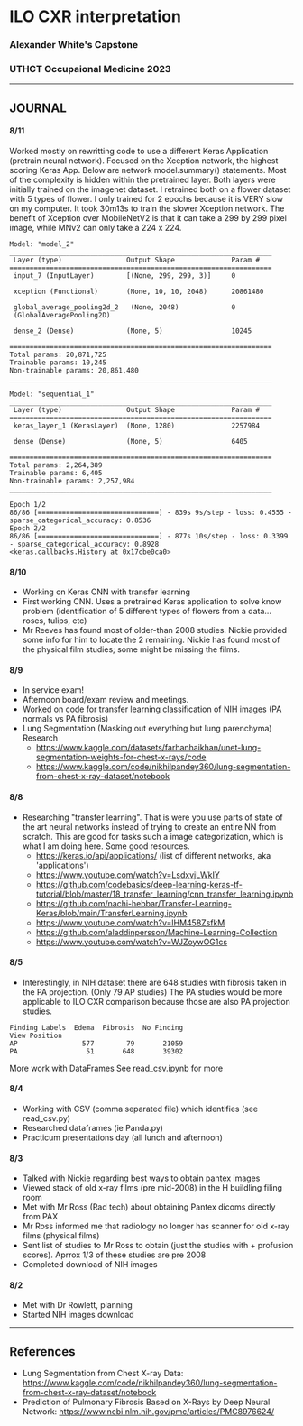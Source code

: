 # ILO CXR interpretation
### Alexander White's Capstone
### UTHCT Occupaional Medicine 2023
----
## JOURNAL
#### 8/11
Worked mostly on rewritting code to use a different Keras Application (pretrain neural network).  Focused on the Xception network, the highest scoring Keras App. Below are network model.summary() statements. Most of the complexity is hidden within the pretrained layer.  Both layers were initially trained on the imagenet dataset.  I retrained both on a flower dataset with 5 types of flower.  I only trained for 2 epochs because it is VERY slow on my computer.  It took 30m13s to train the slower Xception network.  The benefit of Xception over MobileNetV2 is that it can take a 299 by 299 pixel image, while MNv2 can only take a 224 x 224.
```
Model: "model_2"
_________________________________________________________________
 Layer (type)                Output Shape              Param #   
=================================================================
 input_7 (InputLayer)        [(None, 299, 299, 3)]     0         
                                                                 
 xception (Functional)       (None, 10, 10, 2048)      20861480  
                                                                 
 global_average_pooling2d_2   (None, 2048)             0         
 (GlobalAveragePooling2D)                                        
                                                                 
 dense_2 (Dense)             (None, 5)                 10245     
                                                                 
=================================================================
Total params: 20,871,725
Trainable params: 10,245
Non-trainable params: 20,861,480
_________________________________________________________________
```
```
Model: "sequential_1"
_________________________________________________________________
 Layer (type)                Output Shape              Param #   
=================================================================
 keras_layer_1 (KerasLayer)  (None, 1280)              2257984   
                                                                 
 dense (Dense)               (None, 5)                 6405      
                                                                 
=================================================================
Total params: 2,264,389
Trainable params: 6,405
Non-trainable params: 2,257,984
_________________________________________________________________
```

```
Epoch 1/2
86/86 [==============================] - 839s 9s/step - loss: 0.4555 - sparse_categorical_accuracy: 0.8536
Epoch 2/2
86/86 [==============================] - 877s 10s/step - loss: 0.3399 - sparse_categorical_accuracy: 0.8928
<keras.callbacks.History at 0x17cbe0ca0>
```
#### 8/10
- Working on Keras CNN with transfer learning
- First working CNN.  Uses a pretrained Keras application to solve know problem (identification of 5 different types of flowers from a data... roses, tulips, etc)
- Mr Reeves has found most of older-than 2008 studies.  Nickie provided some info for him to locate the 2 remaining.  Nickie has found most of the physical film studies; some might be missing the films.
#### 8/9
- In service exam!
- Afternoon board/exam review and meetings.
- Worked on code for transfer learning classification of NIH images (PA normals vs PA fibrosis)
- Lung Segmentation (Masking out everything but lung parenchyma) Research 
  - https://www.kaggle.com/datasets/farhanhaikhan/unet-lung-segmentation-weights-for-chest-x-rays/code
  - https://www.kaggle.com/code/nikhilpandey360/lung-segmentation-from-chest-x-ray-dataset/notebook
#### 8/8
- Researching "transfer learning".  That is were you use parts of state of the art neural networks instead of trying to create an entire NN from scratch.  This are good for tasks such a image categorization, which is what I am doing here. Some good resources.
  - https://keras.io/api/applications/ (list of different networks, aka 'applications')
  - https://www.youtube.com/watch?v=LsdxvjLWkIY
  - https://github.com/codebasics/deep-learning-keras-tf-tutorial/blob/master/18_transfer_learning/cnn_transfer_learning.ipynb
  - https://github.com/nachi-hebbar/Transfer-Learning-Keras/blob/main/TransferLearning.ipynb
  - https://www.youtube.com/watch?v=lHM458ZsfkM
  - https://github.com/aladdinpersson/Machine-Learning-Collection
  - https://www.youtube.com/watch?v=WJZoywOG1cs
#### 8/5
- Interestingly, in NIH dataset there are 648 studies with fibrosis taken in the PA projection.  (Only 79 AP studies)  The PA studies would be more applicable to ILO CXR comparison because those are also PA projection studies.
```
Finding Labels  Edema  Fibrosis  No Finding
View Position                              
AP                577        79       21059
PA                 51       648       39302
```
More work with DataFrames
See read_csv.ipynb for more
#### 8/4
- Working with CSV (comma separated file) which identifies (see read_csv.py)
- Researched dataframes (ie Panda.py)
- Practicum presentations day (all lunch and afternoon)
#### 8/3
- Talked with Nickie regarding best ways to obtain pantex images
- Viewed stack of old x-ray films (pre mid-2008) in the H buildling filing room
- Met with Mr Ross (Rad tech) about obtaining Pantex dicoms directly from PAX
- Mr Ross informed me that radiology no longer has scanner for old x-ray films (physical films)
- Sent list of studies to Mr Ross to obtain (just the studies with + profusion scores).  Aprrox 1/3 of these studies are pre 2008
- Completed download of NIH images
#### 8/2
- Met with Dr Rowlett, planning
- Started NIH images download
----
## References
- Lung Segmentation from Chest X-ray Data: https://www.kaggle.com/code/nikhilpandey360/lung-segmentation-from-chest-x-ray-dataset/notebook
- Prediction of Pulmonary Fibrosis Based on X-Rays by Deep Neural Network:
https://www.ncbi.nlm.nih.gov/pmc/articles/PMC8976624/  